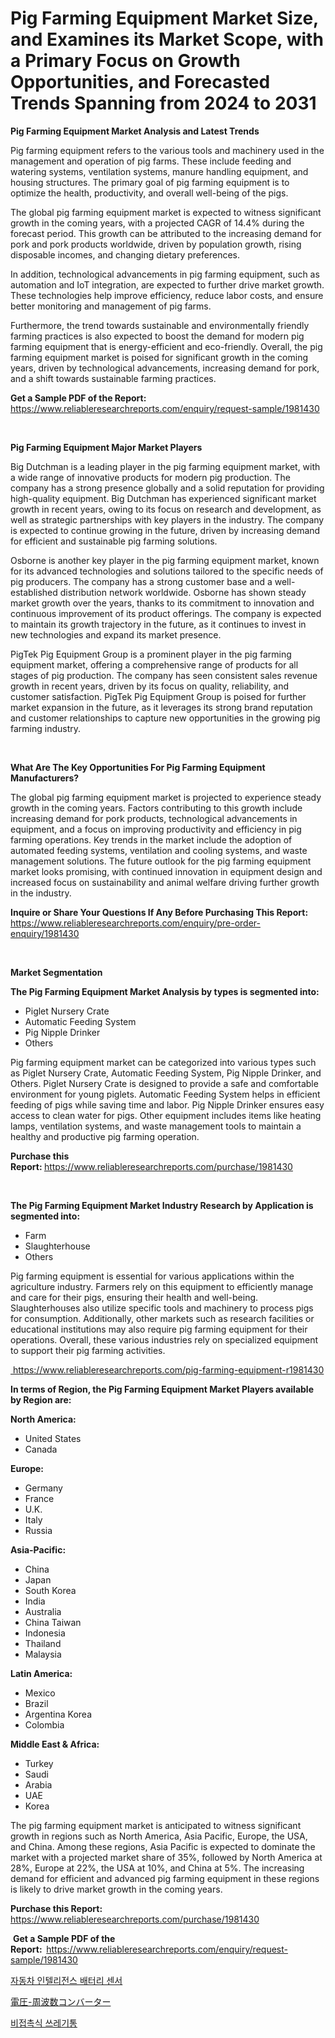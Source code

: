 <p><h1>Pig Farming Equipment Market Size, and Examines its Market Scope, with a Primary Focus on Growth Opportunities, and Forecasted Trends Spanning from 2024 to 2031</h1></p><p><strong>Pig Farming Equipment Market Analysis and Latest Trends</strong></p>
<p><p>Pig farming equipment refers to the various tools and machinery used in the management and operation of pig farms. These include feeding and watering systems, ventilation systems, manure handling equipment, and housing structures. The primary goal of pig farming equipment is to optimize the health, productivity, and overall well-being of the pigs.</p><p>The global pig farming equipment market is expected to witness significant growth in the coming years, with a projected CAGR of 14.4% during the forecast period. This growth can be attributed to the increasing demand for pork and pork products worldwide, driven by population growth, rising disposable incomes, and changing dietary preferences.</p><p>In addition, technological advancements in pig farming equipment, such as automation and IoT integration, are expected to further drive market growth. These technologies help improve efficiency, reduce labor costs, and ensure better monitoring and management of pig farms.</p><p>Furthermore, the trend towards sustainable and environmentally friendly farming practices is also expected to boost the demand for modern pig farming equipment that is energy-efficient and eco-friendly. Overall, the pig farming equipment market is poised for significant growth in the coming years, driven by technological advancements, increasing demand for pork, and a shift towards sustainable farming practices.</p></p>
<p><strong>Get a Sample PDF of the Report:&nbsp;</strong> <a href="https://www.reliableresearchreports.com/enquiry/request-sample/1981430">https://www.reliableresearchreports.com/enquiry/request-sample/1981430</a></p>
<p>&nbsp;</p>
<p><strong>Pig Farming Equipment Major Market Players</strong></p>
<p><p>Big Dutchman is a leading player in the pig farming equipment market, with a wide range of innovative products for modern pig production. The company has a strong presence globally and a solid reputation for providing high-quality equipment. Big Dutchman has experienced significant market growth in recent years, owing to its focus on research and development, as well as strategic partnerships with key players in the industry. The company is expected to continue growing in the future, driven by increasing demand for efficient and sustainable pig farming solutions.</p><p>Osborne is another key player in the pig farming equipment market, known for its advanced technologies and solutions tailored to the specific needs of pig producers. The company has a strong customer base and a well-established distribution network worldwide. Osborne has shown steady market growth over the years, thanks to its commitment to innovation and continuous improvement of its product offerings. The company is expected to maintain its growth trajectory in the future, as it continues to invest in new technologies and expand its market presence.</p><p>PigTek Pig Equipment Group is a prominent player in the pig farming equipment market, offering a comprehensive range of products for all stages of pig production. The company has seen consistent sales revenue growth in recent years, driven by its focus on quality, reliability, and customer satisfaction. PigTek Pig Equipment Group is poised for further market expansion in the future, as it leverages its strong brand reputation and customer relationships to capture new opportunities in the growing pig farming industry.</p></p>
<p>&nbsp;</p>
<p><strong>What Are The Key Opportunities For Pig Farming Equipment Manufacturers?</strong></p>
<p><p>The global pig farming equipment market is projected to experience steady growth in the coming years. Factors contributing to this growth include increasing demand for pork products, technological advancements in equipment, and a focus on improving productivity and efficiency in pig farming operations. Key trends in the market include the adoption of automated feeding systems, ventilation and cooling systems, and waste management solutions. The future outlook for the pig farming equipment market looks promising, with continued innovation in equipment design and increased focus on sustainability and animal welfare driving further growth in the industry.</p></p>
<p><strong>Inquire or Share Your Questions If Any Before Purchasing This Report:</strong> <a href="https://www.reliableresearchreports.com/enquiry/pre-order-enquiry/1981430">https://www.reliableresearchreports.com/enquiry/pre-order-enquiry/1981430</a></p>
<p>&nbsp;</p>
<p><strong>Market Segmentation</strong></p>
<p><strong>The Pig Farming Equipment Market Analysis by types is segmented into:</strong></p>
<p><ul><li>Piglet Nursery Crate</li><li>Automatic Feeding System</li><li>Pig Nipple Drinker</li><li>Others</li></ul></p>
<p><p>Pig farming equipment market can be categorized into various types such as Piglet Nursery Crate, Automatic Feeding System, Pig Nipple Drinker, and Others. Piglet Nursery Crate is designed to provide a safe and comfortable environment for young piglets. Automatic Feeding System helps in efficient feeding of pigs while saving time and labor. Pig Nipple Drinker ensures easy access to clean water for pigs. Other equipment includes items like heating lamps, ventilation systems, and waste management tools to maintain a healthy and productive pig farming operation.</p></p>
<p><strong>Purchase this Report:&nbsp;</strong><a href="https://www.reliableresearchreports.com/purchase/1981430">https://www.reliableresearchreports.com/purchase/1981430</a></p>
<p>&nbsp;</p>
<p><strong>The Pig Farming Equipment Market Industry Research by Application is segmented into:</strong></p>
<p><ul><li>Farm</li><li>Slaughterhouse</li><li>Others</li></ul></p>
<p><p>Pig farming equipment is essential for various applications within the agriculture industry. Farmers rely on this equipment to efficiently manage and care for their pigs, ensuring their health and well-being. Slaughterhouses also utilize specific tools and machinery to process pigs for consumption. Additionally, other markets such as research facilities or educational institutions may also require pig farming equipment for their operations. Overall, these various industries rely on specialized equipment to support their pig farming activities.</p></p>
<p><a href="https://www.reliableresearchreports.com/pig-farming-equipment-r1981430">&nbsp;https://www.reliableresearchreports.com/pig-farming-equipment-r1981430</a></p>
<p><strong>In terms of Region, the Pig Farming Equipment Market Players available by Region are:</strong></p>
<p>
    <p> <strong> North America: </strong>
        <ul>
            <li>United States</li>
            <li>Canada</li>
        </ul>
        </p> 
    <p> <strong> Europe: </strong>
        <ul>
            <li>Germany</li>
            <li>France</li>
            <li>U.K.</li>
            <li>Italy</li>
            <li>Russia</li>
        </ul>
        </p> 
    <p> <strong> Asia-Pacific: </strong>
        <ul>
            <li>China</li>
            <li>Japan</li>
            <li>South Korea</li>
            <li>India</li>
            <li>Australia</li>
            <li>China Taiwan</li>
            <li>Indonesia</li>
            <li>Thailand</li>
            <li>Malaysia</li>
        </ul>
        </p> 
    <p> <strong> Latin America: </strong>
        <ul>
            <li>Mexico</li>
            <li>Brazil</li>
            <li>Argentina Korea</li>
            <li>Colombia</li>
        </ul>
        </p> 
    <p> <strong> Middle East & Africa: </strong>
        <ul>
            <li>Turkey</li>
            <li>Saudi</li>
            <li>Arabia</li>
            <li>UAE</li>
            <li>Korea</li>
        </ul>
    </p>
    </p>
<p><p>The pig farming equipment market is anticipated to witness significant growth in regions such as North America, Asia Pacific, Europe, the USA, and China. Among these regions, Asia Pacific is expected to dominate the market with a projected market share of 35%, followed by North America at 28%, Europe at 22%, the USA at 10%, and China at 5%. The increasing demand for efficient and advanced pig farming equipment in these regions is likely to drive market growth in the coming years.</p></p>
<p><strong>Purchase this Report: </strong><a href="https://www.reliableresearchreports.com/purchase/1981430">https://www.reliableresearchreports.com/purchase/1981430</a></p>
<p>&nbsp;<strong>Get a Sample PDF of the Report:&nbsp;&nbsp;</strong><a href="https://www.reliableresearchreports.com/enquiry/request-sample/1981430">https://www.reliableresearchreports.com/enquiry/request-sample/1981430</a></p>
<p><strong></strong></p>
<p><p><a href="https://github.com/lzrvbyqzftro57/Market-Research-Report-List-1/blob/main/269236241539.md">자동차 인텔리전스 배터리 센서</a></p><p><a href="https://github.com/mohamedbakry57/Market-Research-Report-List-3/blob/main/883361245531.md">電圧-周波数コンバーター</a></p><p><a href="https://medium.com/@bruceabernathy2022/%ED%84%B0%EC%B9%98%EB%A0%88%EC%8A%A4-%EC%93%B0%EB%A0%88%EA%B8%B0%ED%86%B5-%EC%8B%9C%EC%9E%A5-%EA%B7%9C%EB%AA%A8-cagr-%ED%8A%B8%EB%A0%8C%EB%93%9C-2024-2030-f098dcf8f9c6">비접촉식 쓰레기통</a></p></p>